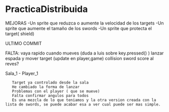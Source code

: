 # PracticaDistribuida


MEJORAS
-Un sprite que reduzca o aumente la velocidad de los targets
-Un sprite que aumente el tamaño de los swords
-Un sprite que protecta el target( shield)


ULTIMO COMMIT



FALTA: 
       vaya rapido cuando mueves (duda a luis sobre key.pressed() )
       lanzar espada y mover target (update en player,game)
       collision sword
       score al reves?


Sala_1 - Player_1

       Target ya controlado desde la sala
       He cambiado la forma de lanzar
       Problemas con el player ( que se mueve)
       Falta confirmar angulos para todos
       Es una mezcla de lo que teniamos y la otra version creada con la lista de swords, se puede acabar esa a ver cual puede ser mas simple.
       
      


